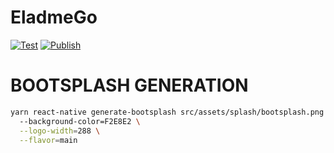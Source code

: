 # EladmeGo

[![Test](https://github.com/shensven/EladmeGo/actions/workflows/test.yml/badge.svg?branch=dev)](https://github.com/shensven/EladmeGo/actions/workflows/test.yml)
[![Publish](https://github.com/shensven/EladmeGo/actions/workflows/publish.yml/badge.svg?branch=main)](https://github.com/shensven/EladmeGo/actions/workflows/publish.yml)

# BOOTSPLASH GENERATION
```sh
yarn react-native generate-bootsplash src/assets/splash/bootsplash.png \                                              ✔  51s  
  --background-color=F2E8E2 \
  --logo-width=288 \
  --flavor=main
```